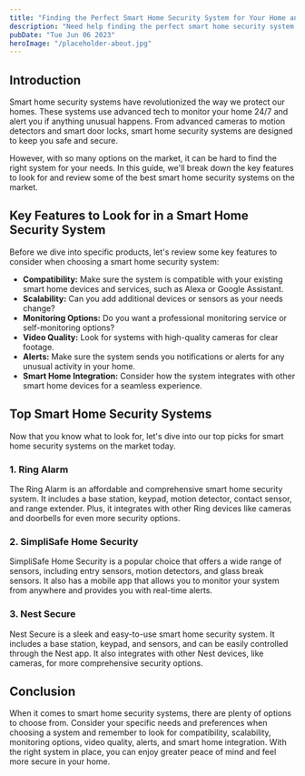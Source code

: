 ```yaml
---
title: "Finding the Perfect Smart Home Security System for Your Home and Security Needs"
description: "Need help finding the perfect smart home security system for your home and specific security needs? Read our guide to find the best options on the market."
pubDate: "Tue Jun 06 2023"
heroImage: "/placeholder-about.jpg"
---
```


## Introduction

Smart home security systems have revolutionized the way we protect our homes. These systems use advanced tech to monitor your home 24/7 and alert you if anything unusual happens. From advanced cameras to motion detectors and smart door locks, smart home security systems are designed to keep you safe and secure.

However, with so many options on the market, it can be hard to find the right system for your needs. In this guide, we&#39;ll break down the key features to look for and review some of the best smart home security systems on the market.

## Key Features to Look for in a Smart Home Security System

Before we dive into specific products, let&#39;s review some key features to consider when choosing a smart home security system:

- **Compatibility:** Make sure the system is compatible with your existing smart home devices and services, such as Alexa or Google Assistant.
- **Scalability:** Can you add additional devices or sensors as your needs change?
- **Monitoring Options:** Do you want a professional monitoring service or self-monitoring options?
- **Video Quality:** Look for systems with high-quality cameras for clear footage.
- **Alerts:** Make sure the system sends you notifications or alerts for any unusual activity in your home.
- **Smart Home Integration:** Consider how the system integrates with other smart home devices for a seamless experience.

## Top Smart Home Security Systems

Now that you know what to look for, let&#39;s dive into our top picks for smart home security systems on the market today.

### 1. Ring Alarm

The Ring Alarm is an affordable and comprehensive smart home security system. It includes a base station, keypad, motion detector, contact sensor, and range extender. Plus, it integrates with other Ring devices like cameras and doorbells for even more security options.

### 2. SimpliSafe Home Security

SimpliSafe Home Security is a popular choice that offers a wide range of sensors, including entry sensors, motion detectors, and glass break sensors. It also has a mobile app that allows you to monitor your system from anywhere and provides you with real-time alerts.

### 3. Nest Secure

Nest Secure is a sleek and easy-to-use smart home security system. It includes a base station, keypad, and sensors, and can be easily controlled through the Nest app. It also integrates with other Nest devices, like cameras, for more comprehensive security options.

## Conclusion

When it comes to smart home security systems, there are plenty of options to choose from. Consider your specific needs and preferences when choosing a system and remember to look for compatibility, scalability, monitoring options, video quality, alerts, and smart home integration. With the right system in place, you can enjoy greater peace of mind and feel more secure in your home.